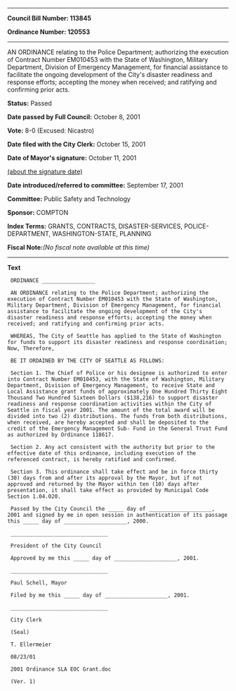 

********

**Council Bill Number: 113845**
   
**Ordinance Number: 120553**
********

 AN ORDINANCE relating to the Police Department; authorizing the execution of Contract Number EM010453 with the State of Washington, Military Department, Division of Emergency Management, for financial assistance to facilitate the ongoing development of the City's disaster readiness and response efforts; accepting the money when received; and ratifying and confirming prior acts.

**Status:** Passed
   
**Date passed by Full Council:** October 8, 2001
   
**Vote:** 8-0 (Excused: Nicastro)
   
**Date filed with the City Clerk:** October 15, 2001
   
**Date of Mayor's signature:** October 11, 2001
   
[(about the signature date)](/~public/approvaldate.htm)
   
   
   
**Date introduced/referred to committee:** September 17, 2001
   
**Committee:** Public Safety and Technology
   
**Sponsor:** COMPTON
   
   
**Index Terms:** GRANTS, CONTRACTS, DISASTER-SERVICES, POLICE-DEPARTMENT, WASHINGTON-STATE, PLANNING

**Fiscal Note:**_(No fiscal note available at this time)_

********

**Text**
   
```
 ORDINANCE _________________

 AN ORDINANCE relating to the Police Department; authorizing the execution of Contract Number EM010453 with the State of Washington, Military Department, Division of Emergency Management, for financial assistance to facilitate the ongoing development of the City's disaster readiness and response efforts; accepting the money when received; and ratifying and confirming prior acts.

 WHEREAS, The City of Seattle has applied to the State of Washington for funds to support its disaster readiness and response coordination; Now, Therefore,

 BE IT ORDAINED BY THE CITY OF SEATTLE AS FOLLOWS:

 Section 1. The Chief of Police or his designee is authorized to enter into Contract Number EM010453, with the State of Washington, Military Department, Division of Emergency Management, to receive State and Local Assistance grant funds of approximately One Hundred Thirty Eight Thousand Two Hundred Sixteen Dollars ($138,216) to support disaster readiness and response coordination activities within the City of Seattle in fiscal year 2001. The amount of the total award will be divided into two (2) distributions. The funds from both distributions, when received, are hereby accepted and shall be deposited to the credit of the Emergency Management Sub- Fund in the General Trust Fund as authorized by Ordinance 118617.

 Section 2. Any act consistent with the authority but prior to the effective date of this ordinance, including execution of the referenced contract, is hereby ratified and confirmed.

 Section 3. This ordinance shall take effect and be in force thirty (30) days from and after its approval by the Mayor, but if not approved and returned by the Mayor within ten (10) days after presentation, it shall take effect as provided by Municipal Code Section 1.04.020.

 Passed by the City Council the _____ day of ____________________, 2001 and signed by me in open session in authentication of its passage this _____ day of ____________________, 2000.

 _______________________________

 President of the City Council

 Approved by me this _____ day of ____________________, 2001.

 _______________________________

 Paul Schell, Mayor

 Filed by me this _____ day of ____________________, 2001.

 _______________________________

 City Clerk

 (Seal)

 T. Ellermeier

 08/23/01

 2001 Ordinance SLA EOC Grant.doc

 (Ver. 1)

```
